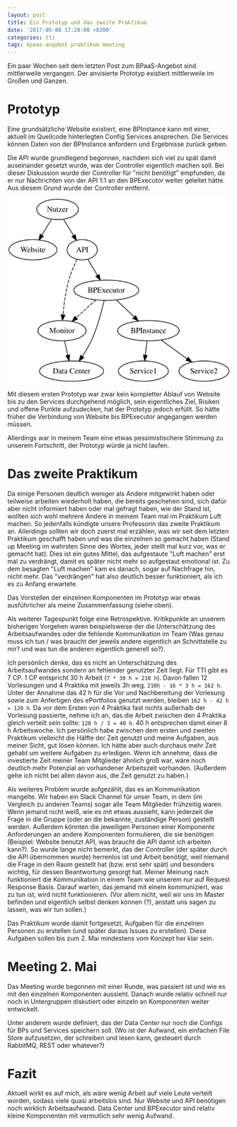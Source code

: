 ```yaml
---
layout: post
title: Ein Prototyp und das zweite Praktikum
date: '2017-05-08 17:20:00 +0200'
categories: tti
tags: bpaas-angebot praktikum meeting
---
```

Ein paar Wochen seit dem letzten Post zum BPaaS-Angebot sind mittlerweile vergangen.
Der anvisierte Prototyp existiert mittlerweile im Großen und Ganzen.

# Prototyp

Eine grundsätzliche Website existiert, eine BPInstance kann mit einer, aktuell im Quellcode hinterlegten Config Services ansprechen. Die Services können Daten von der BPInstance anfordern und Ergebnisse zurück geben.

Die API wurde grundlegend begonnen, nachdem sich viel zu spät damit auseinander gesetzt wurde, was der Controller eigentlich machen soll. Bei dieser Diskussion wurde der Controller für "nicht benötigt" empfunden, da er nur Nachrichten von der API 1:1 an den BPExecutor weiter geleitet hätte. Aus diesem Grund wurde der Controller entfernt.

![Komponenten](/assets/2017/05/08-komponenten.svg)

Mit diesem ersten Prototyp war zwar kein kompletter Ablauf von Website bis zu den Services durchgehend möglich, sein eigentliches Ziel, Risiken und offene Punkte aufzudecken, hat der Prototyp jedoch erfüllt. So hätte früher die Verbindung von Website bis BPExecutor angegangen werden müssen.

Allerdings war in meinem Team eine etwas pessimistischere Stimmung zu unserem Fortschritt, der Prototyp würde ja nicht laufen.

# Das zweite Praktikum

Da einige Personen deutlich weniger als Andere mitgewirkt haben oder teilweise arbeiten wiederholt haben, die bereits geschehen sind, sich dafür aber nicht informiert haben oder mal gefragt haben, wie der Stand ist, wollten sich wohl mehrere Andere in meinem Team mal im Praktikum Luft machen. So jedenfalls kündigte unsere Professorin das zweite Praktikum an. Allerdings sollten wir doch zuerst mal erzählen, was wir seit dem letzten Praktikum geschafft haben und was die einzelnen so gemacht haben (Stand up Meeting im wahrsten Sinne des Wortes, jeder stellt mal kurz vor, was er gemacht hat). Dies ist ein gutes Mittel, das aufgestaute "Luft machen" erst mal zu verdrängt, damit es später nicht mehr so aufgestaut emotional ist.
Zu dem besagten "Luft machen" kam es danach, sogar auf Nachfrage hin, nicht mehr. Das "verdrängen" hat also deutlich besser funktioniert, als ich es zu Anfang erwartete.

Das Vorstellen der einzelnen Komponenten im Prototyp war etwas ausführlicher als meine Zusammenfassung (siehe oben).

Als weiterer Tagespunkt folge eine Retrospektive. Kritikpunkte an unserem bisherigen Vorgehen waren beispielsweise der die Unterschätzung des Arbeitsaufwandes oder die fehlende Kommunikation im Team (Was genau muss ich tun / was braucht der jeweils andere eigentlich an Schnittstelle zu mir? und was tun die anderen eigentlich generell so?).

Ich persönlich denke, das es nicht an Unterschätzung des Arbeitsaufwandes sondern an fehlender genutzter Zeit liegt. Für TTI gibt es 7 CP. 1 CP entspricht 30 h Arbeit (`7 * 30 h = 210 h`). Davon fallen 12 Vorlesungen und 4 Praktika mit jeweils 3h weg. `210h - 16 * 3 h = 162 h`. Unter der Annahme das 42 h für die Vor und Nachbereitung der Vorlesung sowie zum Anfertigen des ePortfolios genutzt werden, bleiben `162 h - 42 h = 120 h`. Da vor dem Ersten von 4 Praktika fast nichts außerhalb der Vorlesung passierte, nehme ich an, das die Arbeit zwischen den 4 Praktika gleich verteilt sein sollte: `120 h / 3 = 40 h`. 40 h entsprechen damit einer 8 h Arbeitswoche. Ich persönlich habe zwischen dem ersten und zweiten Praktikum vielleicht die Hälfte der Zeit genutzt und meine Aufgaben, aus meiner Sicht, gut lösen können. Ich hätte aber auch durchaus mehr Zeit gehabt um weitere Aufgaben zu erledigen. Wenn ich annehme, dass die investierte Zeit meiner Team Mitglieder ähnlich groß war, wäre noch deutlich mehr Potenzial an vorhandener Arbeitszeit vorhanden. (Außerdem gehe ich nicht bei allen davon aus, die Zeit genutzt zu haben.)

Als weiteres Problem wurde aufgezählt, das es an Kommunikation mangelte. Wir haben ein Slack Channel für unser Team, in dem (im Vergleich zu anderen Teams) sogar alle Team Mitglieder frühzeitig waren. Wenn jemand nicht weiß, wie es mit etwas aussieht, kann jederzeit die Frage in die Gruppe (oder an die bekannte, zuständige Person) gestellt werden. Außerdem könnten die jeweiligen Personen einer Komponente Anforderungen an andere Komponenten formulieren, die sie benötigen (Beispiel: Website benutzt API, was braucht die API damit ich arbeiten kann?). So wurde lange nicht bemerkt, das der Controller (der später durch die API übernommen wurde) herrenlos ist und Arbeit benötigt, weil niemand die Frage in den Raum gestellt hat (bzw. erst sehr spät) und besonders wichtig, für dessen Beantwortung gesorgt hat. Meiner Meinung nach funktioniert die Kommunikation in einem Team wie unserem nur auf Request Response Basis. Darauf warten, das jemand mit einem kommuniziert, was zu tun ist, wird nicht funktionieren. (Vor allem nicht, weil wir uns im Master befinden und eigentlich selbst denken können (?), anstatt uns sagen zu lassen, was wir tun sollen.)

Das Praktikum wurde damit fortgesetzt, Aufgaben für die einzelnen Personen zu erstellen (und später daraus Issues zu erstellen). Diese Aufgaben sollen bis zum 2. Mai mindestens vom Konzept her klar sein.

# Meeting 2. Mai

Das Meeting wurde begonnen mit einer Runde, was passiert ist und wie es mit den einzelnen Komponenten aussieht. Danach wurde relativ schnell nur noch in Untergruppen diskutiert oder einzeln an Komponenten weiter entwickelt.

Unter anderem wurde definiert, das der Data Center nur noch die Configs für BPs und Services speichern soll. (Wo ist der Aufwand, ein einfachen File Store aufzusetzen, der schreiben und lesen kann, gesteuert durch RabbitMQ, REST oder whatever?)

# Fazit

Aktuell wirkt es auf mich, als wäre wenig Arbeit auf viele Leute verteilt worden, sodass viele quasi arbeitslos sind. Nur Website und API benötigen noch wirklich Arbeitsaufwand. Data Center und BPExecutor sind relativ kleine Komponenten mit vermutlich sehr wenig Aufwand.
